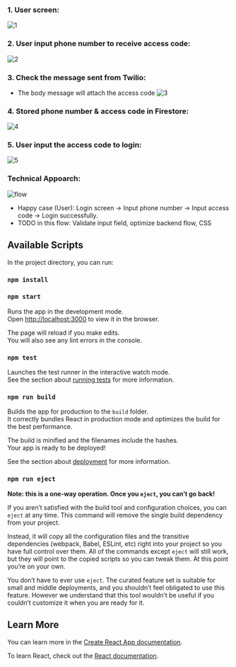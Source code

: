 ### 1. User screen:
![1](https://user-images.githubusercontent.com/102368559/216988182-07d03e02-1ff7-4b9e-9224-26395007604f.png)

### 2. User input phone number to receive access code:
![2](https://user-images.githubusercontent.com/102368559/216988316-fc007a8c-f2f8-431c-8213-91502319df58.png)

### 3. Check the message sent from Twilio:
- The body message will attach the access code
![3](https://user-images.githubusercontent.com/102368559/216988360-f29fc447-4598-4864-8819-22913d50729e.png)

### 4. Stored phone number & access code in Firestore:
![4](https://user-images.githubusercontent.com/102368559/216988396-00764e2e-dbfd-4341-9878-b6af6893024a.png)

### 5. User input the access code to login:
![5](https://user-images.githubusercontent.com/102368559/216988423-502caa0f-2bde-4f88-bd83-141344a0bc3f.png)

### Technical Appoarch:
![flow](https://user-images.githubusercontent.com/102368559/216989646-825431a3-8e82-47b1-8972-8b719730a987.png)

- Happy case (User): Login screen -> Input phone number -> Input access code -> Login successfully.
- TODO in this flow: Validate input field, optimize backend flow, CSS

## Available Scripts

In the project directory, you can run:

### `npm install`

### `npm start`

Runs the app in the development mode.\
Open [http://localhost:3000](http://localhost:3000) to view it in the browser.

The page will reload if you make edits.\
You will also see any lint errors in the console.

### `npm test`

Launches the test runner in the interactive watch mode.\
See the section about [running tests](https://facebook.github.io/create-react-app/docs/running-tests) for more information.

### `npm run build`

Builds the app for production to the `build` folder.\
It correctly bundles React in production mode and optimizes the build for the best performance.

The build is minified and the filenames include the hashes.\
Your app is ready to be deployed!

See the section about [deployment](https://facebook.github.io/create-react-app/docs/deployment) for more information.

### `npm run eject`

**Note: this is a one-way operation. Once you `eject`, you can’t go back!**

If you aren’t satisfied with the build tool and configuration choices, you can `eject` at any time. This command will remove the single build dependency from your project.

Instead, it will copy all the configuration files and the transitive dependencies (webpack, Babel, ESLint, etc) right into your project so you have full control over them. All of the commands except `eject` will still work, but they will point to the copied scripts so you can tweak them. At this point you’re on your own.

You don’t have to ever use `eject`. The curated feature set is suitable for small and middle deployments, and you shouldn’t feel obligated to use this feature. However we understand that this tool wouldn’t be useful if you couldn’t customize it when you are ready for it.

## Learn More

You can learn more in the [Create React App documentation](https://facebook.github.io/create-react-app/docs/getting-started).

To learn React, check out the [React documentation](https://reactjs.org/).
